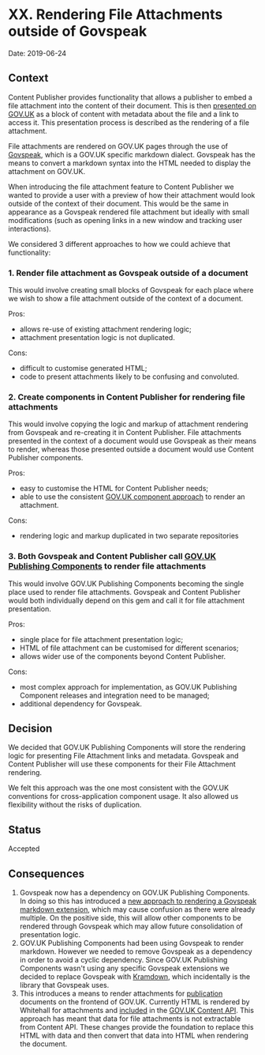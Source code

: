 # XX. Rendering File Attachments outside of Govspeak

Date: 2019-06-24

## Context

Content Publisher provides functionality that allows a publisher to embed a
file attachment into the content of their document. This is then
[presented on GOV.UK][attachment-example] as a block of content with metadata
about the file and a link to access it. This presentation process is described
as the rendering of a file attachment.

File attachments are rendered on GOV.UK pages through the use of
[Govspeak][govspeak], which is a GOV.UK specific markdown dialect. Govspeak
has the means to convert a markdown syntax into the HTML needed to display
the attachment on GOV.UK.

When introducing the file attachment feature to Content Publisher we wanted to
provide a user with a preview of how their attachment would look outside of
the context of their document. This would be the same in appearance as a
Govspeak rendered file attachment but ideally with small modifications (such
as opening links in a new window and tracking user interactions).

We considered 3 different approaches to how we could achieve that functionality:

### 1. Render file attachment as Govspeak outside of a document

This would involve creating small blocks of Govspeak for each place where we
wish to show a file attachment outside of the context of a document.

Pros:

- allows re-use of existing attachment rendering logic;
- attachment presentation logic is not duplicated.

Cons:

- difficult to customise generated HTML;
- code to present attachments likely to be confusing and convoluted.

### 2. Create components in Content Publisher for rendering file attachments

This would involve copying the logic and markup of attachment rendering from
Govspeak and re-creating it in Content Publisher. File attachments presented
in the context of a document would use Govspeak as their means to render,
whereas those presented outside a document would use Content Publisher
components.

Pros:

- easy to customise the HTML for Content Publisher needs;
- able to use the consistent [GOV.UK component approach][govuk-components] to
  render an attachment.

Cons:

- rendering logic and markup duplicated in two separate repositories

### 3. Both Govspeak and Content Publisher call [GOV.UK Publishing Components][govuk-publishing-components] to render file attachments

This would involve GOV.UK Publishing Components becoming the single place
used to render file attachments. Govspeak and Content Publisher would both
individually depend on this gem and call it for file attachment presentation.

Pros:

- single place for file attachment presentation logic;
- HTML of file attachment can be customised for different scenarios;
- allows wider use of the components beyond Content Publisher.

Cons:

- most complex approach for implementation, as GOV.UK Publishing Component
  releases and integration need to be managed;
- additional dependency for Govspeak.

## Decision

We decided that GOV.UK Publishing Components will store the rendering logic
for presenting File Attachment links and metadata. Govspeak and Content
Publisher will use these components for their File Attachment rendering.

We felt this approach was the one most consistent with the GOV.UK
conventions for cross-application component usage. It also allowed us
flexibility without the risks of duplication.

## Status

Accepted

## Consequences

1. Govspeak now has a dependency on GOV.UK Publishing Components. In doing so
   this has introduced a [new approach to rendering a Govspeak markdown
   extension][govspeak-approach], which may cause confusion as there were
   already multiple. On the positive side, this will allow other components to
   be rendered through Govspeak which may allow future consolidation of
   presentation logic.
2. GOV.UK Publishing Components had been using Govspeak to render markdown.
   However we needed to remove Govspeak as a dependency in order to avoid a
   cyclic dependency. Since GOV.UK Publishing Components wasn't using any
   specific Govspeak extensions we decided to replace Govspeak with
   [Kramdown](https://kramdown.gettalong.org), which incidentally is the
   library that Govspeak uses.
3. This introduces a means to render attachments for
   [publication][publication-schema] documents on the frontend of GOV.UK.
   Currently HTML is rendered by Whitehall for attachments and
   [included][attachment-html] in the [GOV.UK Content API][govuk-content-api].
   This approach has meant that data for file attachments is not extractable
   from Content API. These changes provide the foundation to replace this HTML
   with data and then convert that data into HTML when rendering the document.

[attachment-example]: https://www.gov.uk/government/publications/direct-earnings-attachments-an-employers-guide#documents-title
[govspeak]: https://github.com/alphagov/govspeak
[govuk-components]: https://docs.publishing.service.gov.uk/manual/components.html
[govuk-publishing-components]: https://github.com/alphagov/govuk_publishing_components
[govspeak-approach]: https://github.com/alphagov/govspeak/blob/3382fc774e22b8b54cce2f12b08b75ae2ba4e01a/lib/govspeak/post_processor.rb#L79-L84
[publication-schema]: https://docs.publishing.service.gov.uk/content-schemas/publication.html
[attachment-html]: https://gist.github.com/kevindew/f100d1fad981c1dcafc3f0955c3673b7#file-document-json-L404-L408
[govuk-content-api]: https://content-api.publishing.service.gov.uk/#gov-uk-content-api
